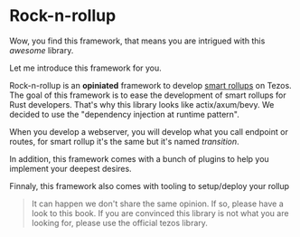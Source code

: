 # Rock-n-rollup

Wow, you find this framework, that means you are intrigued with this _awesome_ library.

Let me introduce this framework for you.

Rock-n-rollup is an **opiniated** framework to develop [smart rollups](https://tezos.gitlab.io/nairobi/smart_rollups.html) on Tezos.
The goal of this framework is to ease the development of smart rollups for Rust developers. That's why this library looks like actix/axum/bevy. We decided to use the "dependency injection at runtime pattern".

When you develop a webserver, you will develop what you call endpoint or routes, for smart rollup it's the same but it's named _transition_.

In addition, this framework comes with a bunch of plugins to help you implement your deepest desires.

Finnaly, this framework also comes with tooling to setup/deploy your rollup

> It can happen we don't share the same opinion. If so, please have a look to this book.
> If you are convinced this library is not what you are looking for, please use the official tezos library.
